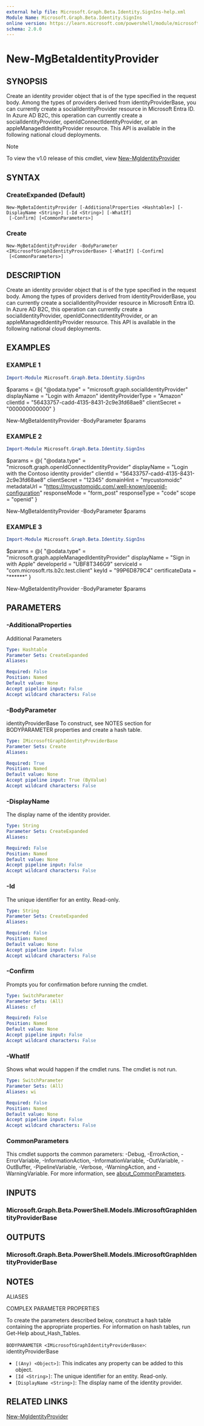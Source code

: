 ```yaml
---
external help file: Microsoft.Graph.Beta.Identity.SignIns-help.xml
Module Name: Microsoft.Graph.Beta.Identity.SignIns
online version: https://learn.microsoft.com/powershell/module/microsoft.graph.beta.identity.signins/new-mgbetaidentityprovider
schema: 2.0.0
---
```


# New-MgBetaIdentityProvider

## SYNOPSIS
Create an identity provider object that is of the type specified in the request body.
Among the types of providers derived from identityProviderBase, you can currently create a socialIdentityProvider resource in Microsoft Entra ID.
In Azure AD B2C, this operation can currently create a socialIdentityProvider, openIdConnectIdentityProvider, or an appleManagedIdentityProvider resource.
This API is available in the following national cloud deployments.

> [!NOTE]
> To view the v1.0 release of this cmdlet, view [New-MgIdentityProvider](/powershell/module/Microsoft.Graph.Identity.SignIns/New-MgIdentityProvider?view=graph-powershell-1.0)

## SYNTAX

### CreateExpanded (Default)
```
New-MgBetaIdentityProvider [-AdditionalProperties <Hashtable>] [-DisplayName <String>] [-Id <String>] [-WhatIf]
 [-Confirm] [<CommonParameters>]
```

### Create
```
New-MgBetaIdentityProvider -BodyParameter <IMicrosoftGraphIdentityProviderBase> [-WhatIf] [-Confirm]
 [<CommonParameters>]
```

## DESCRIPTION
Create an identity provider object that is of the type specified in the request body.
Among the types of providers derived from identityProviderBase, you can currently create a socialIdentityProvider resource in Microsoft Entra ID.
In Azure AD B2C, this operation can currently create a socialIdentityProvider, openIdConnectIdentityProvider, or an appleManagedIdentityProvider resource.
This API is available in the following national cloud deployments.

## EXAMPLES

### EXAMPLE 1
```powershell
Import-Module Microsoft.Graph.Beta.Identity.SignIns
```

$params = @{
	"@odata.type" = "microsoft.graph.socialIdentityProvider"
	displayName = "Login with Amazon"
	identityProviderType = "Amazon"
	clientId = "56433757-cadd-4135-8431-2c9e3fd68ae8"
	clientSecret = "000000000000"
}

New-MgBetaIdentityProvider -BodyParameter $params

### EXAMPLE 2
```powershell
Import-Module Microsoft.Graph.Beta.Identity.SignIns
```

$params = @{
	"@odata.type" = "microsoft.graph.openIdConnectIdentityProvider"
	displayName = "Login with the Contoso identity provider"
	clientId = "56433757-cadd-4135-8431-2c9e3fd68ae8"
	clientSecret = "12345"
	domainHint = "mycustomoidc"
	metadataUrl = "https://mycustomoidc.com/.well-known/openid-configuration"
	responseMode = "form_post"
	responseType = "code"
	scope = "openid"
}

New-MgBetaIdentityProvider -BodyParameter $params

### EXAMPLE 3
```powershell
Import-Module Microsoft.Graph.Beta.Identity.SignIns
```

$params = @{
	"@odata.type" = "microsoft.graph.appleManagedIdentityProvider"
	displayName = "Sign in with Apple"
	developerId = "UBF8T346G9"
	serviceId = "com.microsoft.rts.b2c.test.client"
	keyId = "99P6D879C4"
	certificateData = "******"
}

New-MgBetaIdentityProvider -BodyParameter $params

## PARAMETERS

### -AdditionalProperties
Additional Parameters

```yaml
Type: Hashtable
Parameter Sets: CreateExpanded
Aliases:

Required: False
Position: Named
Default value: None
Accept pipeline input: False
Accept wildcard characters: False
```

### -BodyParameter
identityProviderBase
To construct, see NOTES section for BODYPARAMETER properties and create a hash table.

```yaml
Type: IMicrosoftGraphIdentityProviderBase
Parameter Sets: Create
Aliases:

Required: True
Position: Named
Default value: None
Accept pipeline input: True (ByValue)
Accept wildcard characters: False
```

### -DisplayName
The display name of the identity provider.

```yaml
Type: String
Parameter Sets: CreateExpanded
Aliases:

Required: False
Position: Named
Default value: None
Accept pipeline input: False
Accept wildcard characters: False
```

### -Id
The unique identifier for an entity.
Read-only.

```yaml
Type: String
Parameter Sets: CreateExpanded
Aliases:

Required: False
Position: Named
Default value: None
Accept pipeline input: False
Accept wildcard characters: False
```

### -Confirm
Prompts you for confirmation before running the cmdlet.

```yaml
Type: SwitchParameter
Parameter Sets: (All)
Aliases: cf

Required: False
Position: Named
Default value: None
Accept pipeline input: False
Accept wildcard characters: False
```

### -WhatIf
Shows what would happen if the cmdlet runs.
The cmdlet is not run.

```yaml
Type: SwitchParameter
Parameter Sets: (All)
Aliases: wi

Required: False
Position: Named
Default value: None
Accept pipeline input: False
Accept wildcard characters: False
```

### CommonParameters
This cmdlet supports the common parameters: -Debug, -ErrorAction, -ErrorVariable, -InformationAction, -InformationVariable, -OutVariable, -OutBuffer, -PipelineVariable, -Verbose, -WarningAction, and -WarningVariable. For more information, see [about_CommonParameters](http://go.microsoft.com/fwlink/?LinkID=113216).

## INPUTS

### Microsoft.Graph.Beta.PowerShell.Models.IMicrosoftGraphIdentityProviderBase
## OUTPUTS

### Microsoft.Graph.Beta.PowerShell.Models.IMicrosoftGraphIdentityProviderBase
## NOTES

ALIASES

COMPLEX PARAMETER PROPERTIES

To create the parameters described below, construct a hash table containing the appropriate properties. For information on hash tables, run Get-Help about_Hash_Tables.


`BODYPARAMETER <IMicrosoftGraphIdentityProviderBase>`: identityProviderBase
  - `[(Any) <Object>]`: This indicates any property can be added to this object.
  - `[Id <String>]`: The unique identifier for an entity. Read-only.
  - `[DisplayName <String>]`: The display name of the identity provider.

## RELATED LINKS
[New-MgIdentityProvider](/powershell/module/Microsoft.Graph.Identity.SignIns/New-MgIdentityProvider?view=graph-powershell-1.0)
